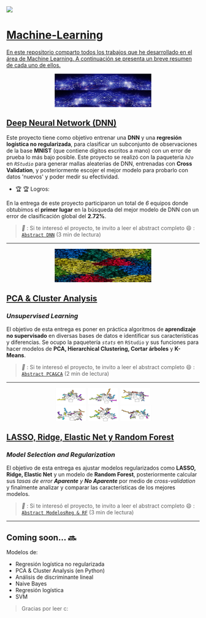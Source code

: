 
 <a href="https://www.linkedin.com/in/melissamirandap/">
 <img src="https://img.shields.io/badge/Linked-in-blue">
  
# Machine-Learning

En este repositorio comparto todos los trabajos que he desarrollado en el área de Machine Learning. A continuación se presenta un breve resumen de cada uno de ellos.

<img src="Deep Neural Network (DNN)/Media/dnn.jpg" width="50%" style="display: block; margin: auto;" /><img src="Deep Neural Network (DNN)/Media/dnn (2).jpg" width="50%" style="display: block; margin: auto;" />

## [Deep Neural Network (DNN)](https://github.com/MMiranda777/Machine-Learning/tree/main/Deep%20Neural%20Network%20(DNN))

Este proyecto tiene como objetivo entrenar una **DNN** y una **regresión logística no regularizada**, para clasificar un subconjunto de observaciones de la base **MNIST** (que contiene dígitos escritos a mano) con un error de prueba lo más bajo posible. Este proyecto se realizó con la paqueteria _`h2o`_ en _`RStudio`_ para generar mallas aleaterias de DNN, entrenadas con **Cross Validation**, y posteriormente escojer el mejor modelo para probarlo con datos 'nuevos' y poder medir su efectividad.

- :trophy: :trophy: Logros: 

En la entrega de este proyecto participaron un total de _6_ equipos donde obtubimos el **primer lugar** en la búsqueda del mejor modelo de DNN con un error de clasificación global del **2.72%**.

> _**:pushpin:**_ : Si te interesó el proyecto, te invito a leer el abstract completo :smile: : [`Abstract DNN`](https://github.com/MMiranda777/Machine-Learning/blob/main/Deep%20Neural%20Network%20(DNN)/README.md) (3 min de lectura)
----------------------------------------------------------------------------

<img src="PCA & Cluster Analysis/Media/clusteri.jpg" width="50%" style="display: block; margin: auto;" /><img src="PCA & Cluster Analysis/Media/clusteri2.jpg" width="50%" style="display: block; margin: auto;" />

## [PCA & Cluster Analysis](https://github.com/MMiranda777/Machine-Learning/tree/main/PCA%20%26%20Cluster%20Analysis)
### *Unsupervised Learning*

El objetivo de esta entrega es poner en práctica algoritmos de **aprendizaje no supervisado** en diversas bases de datos e identificar sus características y diferencias.
Se ocupo la paquetería _`stats`_ en `RStudio` y sus funciones para hacer modelos de **PCA, Hierarchical Clustering, Cortar árboles** y **K-Means**.

> _**:pushpin:**_ : Si te interesó el proyecto, te invito a leer el abstract completo :smile: : [`Abstract PCA&CA`](https://github.com/MMiranda777/Machine-Learning/blob/main/PCA%20&%20Cluster%20Analysis/README.md) (2 min de lectura)

----------------------------------------------------

<img src="LASSO, Ridge, Elastic Net y Random Forest/Media/rf1.png" width="50%" style="display: block; margin: auto;" /><img src="LASSO, Ridge, Elastic Net y Random Forest/Media/rf2.png" width="50%" style="display: block; margin: auto;" />

## [LASSO, Ridge, Elastic Net y Random Forest](https://github.com/MMiranda777/Machine-Learning/tree/main/LASSO%2C%20Ridge%2C%20Elastic%20Net%20y%20Random%20Forest)
### _**Model Selection and Regularization**_

El objetivo de esta entrega es ajustar modelos regularizados como **LASSO, Ridge, Elastic Net** y un modelo de **Random Forest**, posteriormente calcular sus _tasas de error **Aparente** y **No Aparente**_ por medio de _cross-validation_ y finalmente analizar y comparar las características de los mejores modelos.

> _**:pushpin:**_ : Si te interesó el proyecto, te invito a leer el abstract completo :smile: : [`Abstract ModelosReg & RF`](https://github.com/MMiranda777/Machine-Learning/blob/main/LASSO%2C%20Ridge%2C%20Elastic%20Net%20y%20Random%20Forest/README.md) (3 min de lectura)
-----------------------------------------------------

## Coming soon... :soon:

Modelos de:
 - Regresión logística no regularizada
 - PCA & Cluster Analysis (en Python)
 - Análisis de discriminante lineal
 - Naive Bayes
 - Regresión logística
 - SVM








> Gracias por leer c: 
